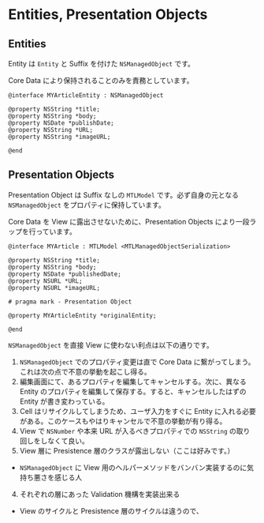 Entities, Presentation Objects
===

Entities
---

Entity は `Entity` と Suffix を付けた `NSManagedObject` です。

Core Data により保持されることのみを責務としています。

```objc
@interface MYArticleEntity : NSManagedObject

@property NSString *title;
@property NSString *body;
@property NSDate *publishDate;
@property NSString *URL;
@property NSString *imageURL;

@end
```

Presentation Objects
---

Presentation Object は Suffix なしの `MTLModel` です。必ず自身の元となる `NSManagedObject` をプロパティに保持しています。

Core Data を View に露出させないために、Presentation Objects により一段ラップを行っています。

```objc
@interface MYArticle : MTLModel <MTLManagedObjectSerialization>

@property NSString *title;
@property NSString *body;
@property NSDate *publishedDate;
@property NSURL *URL;
@property NSURL *imageURL;

# pragma mark - Presentation Object

@property MYArticleEntity *originalEntity;

@end
```

`NSManagedObject` を直接 View に使わない利点は以下の通りです。

1. `NSManagedObject` でのプロパティ変更は直で Core Data に繋がってしまう。これは次の点で不意の挙動を起こし得る。
  1. 編集画面にて、あるプロパティを編集してキャンセルする。次に、異なる Entity のプロパティを編集して保存する。すると、キャンセルしたはずの Entity が書き変わっている。
  2. Cell はリサイクルしてしまうため、ユーザ入力をすぐに Entity に入れる必要がある。このケースもやはりキャンセルで不意の挙動が有り得る。
2. View で `NSNumber` や本来 URL が入るべきプロパティでの `NSString` の取り回しをしなくて良い。
3. View 層に Presistence 層のクラスが露出しない（ここは好みです。）
  * `NSManagedObject` に View 用のヘルパーメソッドをバンバン実装するのに気持ち悪さを感じる人
4. それぞれの層にあった Validation 機構を実装出来る
  * View のサイクルと Presistence 層のサイクルは違うので、
